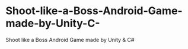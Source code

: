 # Shoot-like-a-Boss-Android-Game-made-by-Unity-C-
Shoot like a Boss Android Game made by Unity &amp; C#
